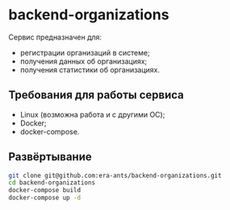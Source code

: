 # backend-organizations
Сервис предназначен для: 
- регистрации организаций в системе; 
- получения данных об организациях;
- получения статистики об организациях.

## Требования для работы сервиса
- Linux (возможна работа и с другими ОС);
- Docker;
- docker-compose.

## Развёртывание

```bash
git clone git@github.com:era-ants/backend-organizations.git
cd backend-organizations
docker-compose build
docker-compose up -d
```
